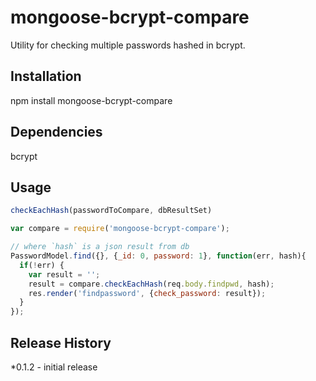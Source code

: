 mongoose-bcrypt-compare
=======================

Utility for checking multiple passwords hashed in bcrypt.

## Installation

npm install mongoose-bcrypt-compare

## Dependencies
bcrypt

## Usage

```javascript
checkEachHash(passwordToCompare, dbResultSet)

var compare = require('mongoose-bcrypt-compare');

// where `hash` is a json result from db
PasswordModel.find({}, {_id: 0, password: 1}, function(err, hash){
  if(!err) {
    var result = '';
    result = compare.checkEachHash(req.body.findpwd, hash);
    res.render('findpassword', {check_password: result});
  }
});
```

## Release History

*0.1.2 - initial release
